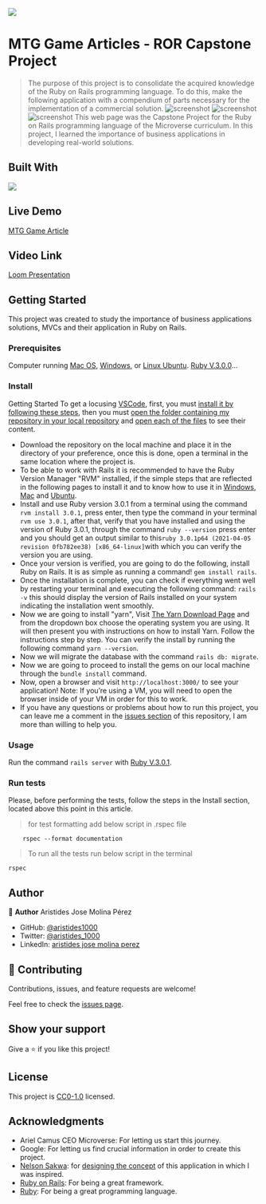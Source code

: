 ![](<https://img.shields.io/badge/-Ruby_on_Rails-rgb(255%2C%2000%2C%2000)?style=plastic&logo=ruby-on-rails>)

# MTG Game Articles - ROR Capstone Project

> The purpose of this project is to consolidate the acquired knowledge of the Ruby on Rails programming language. To do this, make the following application with a compendium of parts necessary for the implementation of a commercial solution.
> ![screenshot](./app_screenshot_1.png)
> ![screenshot](./app_screenshot_2.png)
> ![screenshot](./app_screenshot_3.png)
This web page was the Capstone Project for the Ruby on Rails programming language of the Microverse curriculum.
In this project, I learned the importance of business applications in developing real-world solutions.

## Built With

![](<https://img.shields.io/badge/-Ruby_on_Rails-rgb(255%2C%2000%2C%2000)?style=plastic&logo=ruby-on-rails>)

## Live Demo

[MTG Game Article](https://glacial-plateau-28694.herokuapp.com/)

## Video Link

[Loom Presentation](https://www.loom.com/share/a80ab88438d143d2a6a19b2d5849351b)

## Getting Started

This project was created to study the importance of business applications solutions, MVCs and their application in Ruby on Rails.

### Prerequisites

Computer running [Mac OS](https://www.apple.com/macos/big-sur/), [Windows](https://www.microsoft.com/en-us/software-download/windows10), or [Linux Ubuntu](https://ubuntu.com/download). [Ruby V.3.0.0](https://www.ruby-lang.org/es/downloads/)...

### Install

Getting Started
To get a locusing [VSCode](https://code.visualstudio.com/), first, you must [install it by following these steps](https://code.visualstudio.com/docs), then you must [open the folder containing my repository in your local repository](https://thisdavej.com/right-click-on-windows-folder-and-open-with-visual-studio-code/#:~:text=You%20can%20now%20navigate%20to,with%20VS%20Code%E2%80%9D%20as%20well.) and [open each of the files](https://code.visualstudio.com/docs/editor/editingevolved) to see their content.

- Download the repository on the local machine and place it in the directory of your preference, once this is done, open a terminal in the same location where the project is.
- To be able to work with Rails it is recommended to have the Ruby Version Manager "RVM" installed, if the simple steps that are reflected in the following pages to install it and to know how to use it in [Windows](https://gist.github.com/kirkelifson/2611affe02ce56ae6b04), [Mac](https://nrogap.medium.com/install-rvm-in-macos-step-by-step-d3b3c236953b) and [Ubuntu](https://www.digitalocean.com/community/tutorials/how-to-install-ruby-on-rails-with-rvm-on-ubuntu-18-04).
- Install and use Ruby version 3.0.1 from a terminal using the command `rvm install 3.0.1`, press enter, then type the command in your terminal` rvm use 3.0.1`, after that, verify that you have installed and using the version of Ruby 3.0.1, through the command `ruby --version` press enter and you should get an output similar to this` ruby 3.0.1p64 (2021-04-05 revision 0fb782ee38) [x86_64-linux] `with which you can verify the version you are using.
- Once your version is verified, you are going to do the following, install Ruby on Rails. It is as simple as running a command! `gem install rails`.
- Once the installation is complete, you can check if everything went well by restarting your terminal and executing the following command: `rails -v` this should display the version of Rails installed on your system indicating the installation went smoothly.
- Now we are going to install "yarn", Visit [The Yarn Download Page](https://classic.yarnpkg.com/en/docs/install#windows-stable) and from the dropdown box choose the operating system you are using. It will then present you with instructions on how to install Yarn. Follow the instructions step by step. You can verify the install by running the following command `yarn --version`.
- Now we will migrate the database with the command `rails db: migrate`.
- Now we are going to proceed to install the gems on our local machine through the `bundle install` command.
- Now, open a browser and visit `http://localhost:3000/` to see your application! Note: If you’re using a VM, you will need to open the browser inside of your VM in order for this to work.
- If you have any questions or problems about how to run this project, you can leave me a comment in the [issues section](https://github.com/aristides1000/mtg-game-articles-Lifestyle-articles-ror-capstone-project/issues) of this repository, I am more than willing to help you.

### Usage

Run the command `rails server` with [Ruby V.3.0.1](https://www.ruby-lang.org/es/downloads/).

### Run tests

Please, before performing the tests, follow the steps in the Install section, located above this point in this article.

> for test formatting add below script in .rspec file
```
    rspec --format documentation
```

> To run all the tests run below script in the terminal

`rspec`

## Author

👤 **Author**
Aristides Jose Molina Pérez

- GitHub: [@aristides1000](https://github.com/aristides1000)
- Twitter: [@aristides_1000](https://twitter.com/@aristides_1000)
- LinkedIn: [aristides jose molina perez](https://www.linkedin.com/in/aristides-jose-molina-perez-09b0579a)

## 🤝 Contributing

Contributions, issues, and feature requests are welcome!

Feel free to check the [issues page](https://github.com/aristides1000/mtg-game-articles-Lifestyle-articles-ror-capstone-project/issues).

## Show your support

Give a ⭐️ if you like this project!

## License

This project is [CC0-1.0](LICENSE) licensed.

## Acknowledgments

- Ariel Camus CEO Microverse: For letting us start this journey.
- Google: For letting us find crucial information in order to create this project.
- [Nelson Sakwa](https://www.behance.net/sakwadesignstudio): for [designing the concept](https://www.behance.net/gallery/14554909/liFEsTlye-Mobile-version) of this application in which I was inspired.
- [Ruby on Rails](https://rubyonrails.org/): For being a great framework.
- [Ruby](https://www.ruby-lang.org/es/): For being a great programming language.